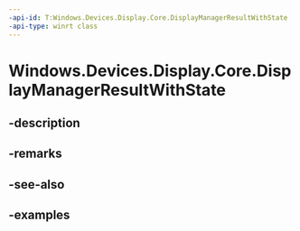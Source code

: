 ```yaml
---
-api-id: T:Windows.Devices.Display.Core.DisplayManagerResultWithState
-api-type: winrt class
---
```


<!-- Class syntax.
public class DisplayManagerResultWithState 
-->

# Windows.Devices.Display.Core.DisplayManagerResultWithState

## -description

## -remarks

## -see-also

## -examples

